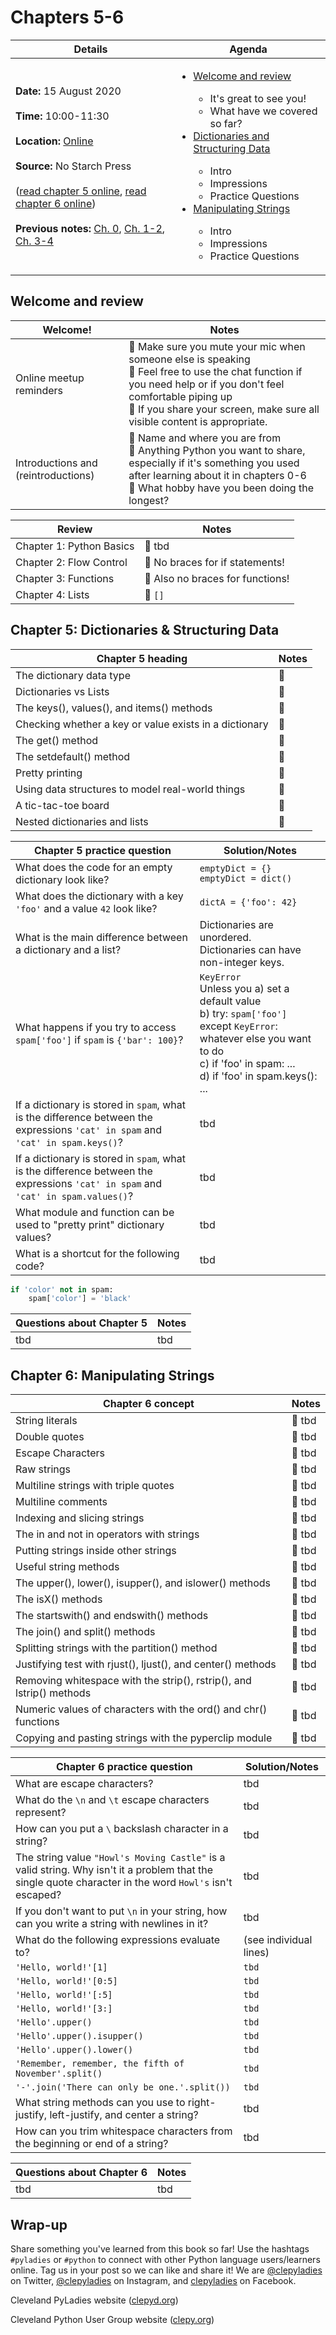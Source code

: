 # Chapters 5-6

**Details** | **Agenda**
-- | --
**Date:** 15 August 2020<br><br>**Time:** 10:00-11:30<br><br>**Location:** [Online](https://meet.google.com/dxj-nevd-ypy)<br><br>**Source:** No Starch Press<br><br>([read chapter 5 online](https://automatetheboringstuff.com/2e/chapter5/), [read chapter 6 online](https://automatetheboringstuff.com/2e/chapter6/))<br><br>**Previous notes:** [Ch. 0](ch0.md), [Ch. 1-2](ch1-2.md), [Ch. 3-4](ch3-4.md) | <ul><li>[Welcome and review](#welcome-and-review)</li><ul><li>It's great to see you!</li><li>What have we covered so far?</li></ul><li>[Dictionaries and Structuring Data](#chapter-5-dictionaries--structuring-data)</li><ul><li>Intro</li><li>Impressions</li><li>Practice Questions</li></ul><li>[Manipulating Strings](#chapter-6-manipulating-strings)</li><ul><li>Intro</li><li>Impressions</li><li>Practice Questions</li></ul>

## Welcome and review

**Welcome!** | **Notes** |
-- | --
Online meetup reminders |:sparkling_heart: Make sure you mute your mic when someone else is speaking<br>:sparkling_heart: Feel free to use the chat function if you need help or if you don't feel comfortable piping up<br>:sparkling_heart: If you share your screen, make sure all visible content is appropriate. |
Introductions and (reintroductions) | :sparkling_heart: Name and where you are from<br>:sparkling_heart: Anything Python you want to share, especially if it's something you used after learning about it in chapters 0-6<br>:sparkling_heart: What hobby have you been doing the longest?

**Review** | **Notes** |
-- | --
Chapter 1: Python Basics |:sparkling_heart: tbd
Chapter 2: Flow Control |:sparkling_heart: No braces for if statements!
Chapter 3: Functions |:sparkling_heart: Also no braces for functions!
Chapter 4: Lists |:sparkling_heart: `[]`

## Chapter 5: Dictionaries & Structuring Data

**Chapter 5 heading** | **Notes** |
-- | --
The dictionary data type | :sparkling_heart:
Dictionaries vs Lists | :sparkling_heart:
The keys(), values(), and items() methods | :sparkling_heart:
Checking whether a key or value exists in a dictionary | :sparkling_heart:
The get() method | :sparkling_heart:
The setdefault() method | :sparkling_heart:
Pretty printing | :sparkling_heart:
Using data structures to model real-world things | :sparkling_heart:
A tic-tac-toe board | :sparkling_heart:
Nested dictionaries and lists | :sparkling_heart:

**Chapter 5 practice question** | **Solution/Notes** |
-- | -- 
What does the code for an empty dictionary look like? | `emptyDict = {}`<br>`emptyDict = dict()`
What does the dictionary with a key `'foo'` and a value `42` look like? | `dictA = {'foo': 42}`
What is the main difference between a dictionary and a list? | Dictionaries are unordered.<br>Dictionaries can have non-integer keys.
What happens if you try to access `spam['foo']` if `spam` is `{'bar': 100}`? | `KeyError`<br>Unless you a) set a default value<br>b) try: `spam['foo']` except `KeyError`: whatever else you want to do<br>c) if 'foo' in spam: ...<br>d) if 'foo' in spam.keys(): ...<br>
If a dictionary is stored in `spam`, what is the difference between the expressions `'cat' in spam` and `'cat' in spam.keys()`? | tbd
If a dictionary is stored in `spam`, what is the difference between the expressions `'cat' in spam` and `'cat' in spam.values()`? | tbd
What module and function can be used to "pretty print" dictionary values? | tbd
What is a shortcut for the following code? | tbd
```python
if 'color' not in spam:
    spam['color'] = 'black'
```

**Questions about Chapter 5** | **Notes** |
-- | -- 
tbd | tbd

## Chapter 6: Manipulating Strings

**Chapter 6 concept** | **Notes** |
-- | --
String literals |:sparkling_heart: tbd
Double quotes |:sparkling_heart: tbd
Escape Characters |:sparkling_heart: tbd
Raw strings |:sparkling_heart: tbd
Multiline strings with triple quotes |:sparkling_heart: tbd
Multiline comments |:sparkling_heart: tbd
Indexing and slicing strings |:sparkling_heart: tbd
The in and not in operators with strings |:sparkling_heart: tbd
Putting strings inside other strings |:sparkling_heart: tbd
Useful string methods |:sparkling_heart: tbd
The upper(), lower(), isupper(), and islower() methods |:sparkling_heart: tbd
The isX() methods |:sparkling_heart: tbd
The startswith() and endswith() methods |:sparkling_heart: tbd
The join() and split() methods |:sparkling_heart: tbd
Splitting strings with the partition() method |:sparkling_heart: tbd
Justifying test with rjust(), ljust(), and center() methods |:sparkling_heart: tbd
Removing whitespace with the strip(), rstrip(), and lstrip() methods |:sparkling_heart: tbd
Numeric values of characters with the ord() and chr() functions |:sparkling_heart: tbd
Copying and pasting strings with the pyperclip module |:sparkling_heart: tbd

**Chapter 6 practice question** | **Solution/Notes** |
-- | -- 
What are escape characters? | tbd
What do the `\n` and `\t` escape characters represent? | tbd
How can you put a `\` backslash character in a string? | tbd
The string value `"Howl's Moving Castle"` is a valid string. Why isn't it a problem that the single quote character in the word `Howl's` isn't escaped? | tbd
If you don't want to put `\n` in your string, how can you write a string with newlines in it? | tbd
What do the following expressions evaluate to? | (see individual lines)
`'Hello, world!'[1]` | `tbd`
`'Hello, world!'[0:5]` | `tbd`
`'Hello, world!'[:5]` | `tbd`
`'Hello, world!'[3:]` | `tbd`
`'Hello'.upper()` | `tbd`
`'Hello'.upper().isupper()` | `tbd`
`'Hello'.upper().lower()` | `tbd`
`'Remember, remember, the fifth of November'.split()` | `tbd`
`'-'.join('There can only be one.'.split())` | `tbd`
What string methods can you use to right-justify, left-justify, and center a string? | tbd
How can you trim whitespace characters from the beginning or end of a string? | tbd

**Questions about Chapter 6** | **Notes** |
-- | -- 
tbd | tbd

## Wrap-up

Share something you've learned from this book so far! Use the hashtags `#pyladies` or `#python` to connect with other Python language users/learners online. Tag us in your post so we can like and share it! We are [@clepyladies](https://twitter.com/clepyladies) on Twitter, [@clepyladies](https://www.instagram.com/clepyladies/) on Instagram, and [clepyladies](https://www.facebook.com/clepyladies) on Facebook.

Cleveland PyLadies website ([clepyd.org](https://www.clepyd.org/))

Cleveland Python User Group website ([clepy.org](https://www.clepy.org/))
